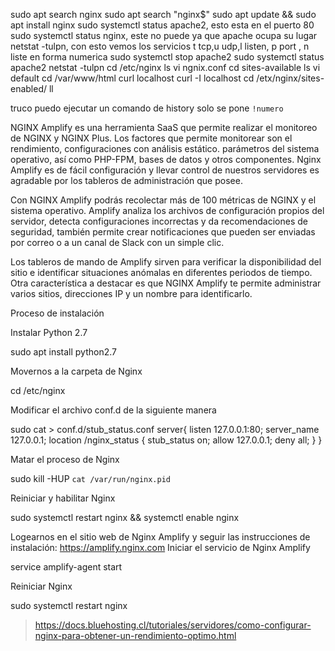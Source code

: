 sudo apt search nginx
sudo apt search "nginx$"
sudo apt update && sudo apt install nginx
sudo systemctl status apache2, esto esta en el puerto 80
sudo systemctl status nginx, este no puede ya que apache ocupa su lugar
netstat -tulpn, con esto vemos los servicios t tcp,u udp,l listen, p port , n liste en forma numerica
sudo systemctl stop apache2
sudo systemctl status apache2
netstat -tulpn
cd /etc/nginx
ls
vi ngnix.conf
cd sites-available
ls
vi default
cd /var/www/html
curl localhost
curl -I localhost
cd /etx/nginx/sites-enabled/
ll

truco puedo ejecutar un comando de history solo se pone `!numero`

NGINX Amplify es una herramienta SaaS que permite realizar el monitoreo de NGINX y NGINX Plus. Los factores que permite monitorear son el rendimiento, configuraciones con análisis estático. parámetros del sistema operativo, así como PHP-FPM, bases de datos y otros componentes. Nginx Amplify es de fácil configuración y llevar control de nuestros servidores es agradable por los tableros de administración que posee.

Con NGINX Amplify podrás recolectar más de 100 métricas de NGINX y el sistema operativo. Amplify analiza los archivos de configuración propios del servidor, detecta configuraciones incorrectas y da recomendaciones de seguridad, también permite crear notificaciones que pueden ser enviadas por correo o a un canal de Slack con un simple clic.

Los tableros de mando de Amplify sirven para verificar la disponibilidad del sitio e identificar situaciones anómalas en diferentes periodos de tiempo. Otra característica a destacar es que NGINX Amplify te permite administrar varios sitios, direcciones IP y un nombre para identificarlo.

Proceso de instalación

Instalar Python 2.7

  sudo apt install python2.7

Movernos a la carpeta de Nginx

  cd /etc/nginx

Modificar el archivo conf.d de la siguiente manera

sudo cat > conf.d/stub_status.conf
server{
	listen 127.0.0.1:80;
	server_name 127.0.0.1;
	location /nginx_status {
		stub_status on;
		allow 127.0.0.1;
		deny all;
	}
}

Matar el proceso de Nginx

  sudo kill -HUP `cat /var/run/nginx.pid`

Reiniciar y habilitar Nginx

  sudo systemctl restart nginx && systemctl enable nginx

Logearnos en el sitio web de Nginx Amplify y seguir las instrucciones de instalación: https://amplify.nginx.com
Iniciar el servicio de Nginx Amplify

service amplify-agent start

Reiniciar Nginx

sudo systemctl restart nginx

> https://docs.bluehosting.cl/tutoriales/servidores/como-configurar-nginx-para-obtener-un-rendimiento-optimo.html
